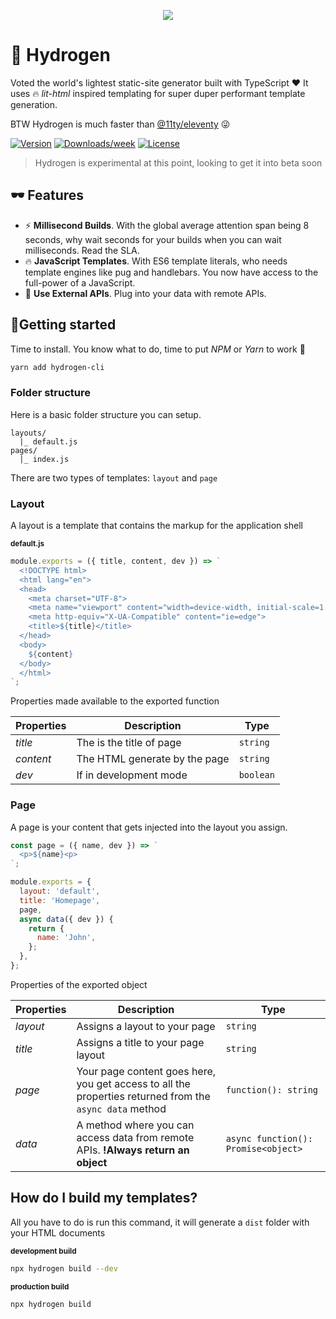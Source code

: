 <p align="center"><img src="https://qph.fs.quoracdn.net/main-qimg-706f37c5cbc54e415892478836e8acb5.webp"></p>

# 🎈 Hydrogen

Voted the world's lightest static-site generator built with TypeScript ❤ It uses 🔥 _lit-html_ inspired templating for super duper performant template generation.

BTW Hydrogen is much faster than [@11ty/eleventy](https://www.npmjs.com/package/@11ty/eleventy) 😜

[![Version](https://img.shields.io/npm/v/hydrogen-cli.svg)](https://npmjs.org/package/hydrogen-cli)
[![Downloads/week](https://img.shields.io/npm/dw/hydrogen-cli.svg)](https://npmjs.org/package/hydrogen-cli)
[![License](https://img.shields.io/npm/l/cli.svg)](https://github.com/ShailenNaidoo/hydrogen/blob/master/package.json)

> Hydrogen is experimental at this point, looking to get it into beta soon

## 🕶 Features

- ⚡ **Millisecond Builds**. With the global average attention span being 8 seconds, why wait seconds for your builds when you can wait milliseconds. Read the SLA.
- 🔥 **JavaScript Templates**. With ES6 template literals, who needs template engines like pug and handlebars. You now have access to the full-power of a JavaScript.
- 🔌 **Use External APIs**. Plug into your data with remote APIs.

##  🧪Getting started

Time to install. You know what to do, time to put _NPM_ or _Yarn_ to work 💪

```bash
yarn add hydrogen-cli
```

### Folder structure

Here is a basic folder structure you can setup.

```
layouts/
  |_ default.js
pages/
  |_ index.js
```

There are two types of templates: `layout` and `page`

### Layout

A layout is a template that contains the markup for the application shell

<small><strong>default.js</strong></small>
```javascript
module.exports = ({ title, content, dev }) => `
  <!DOCTYPE html>
  <html lang="en">
  <head>
    <meta charset="UTF-8">
    <meta name="viewport" content="width=device-width, initial-scale=1.0">
    <meta http-equiv="X-UA-Compatible" content="ie=edge">
    <title>${title}</title>
  </head>
  <body>
    ${content}
  </body>
  </html>
`;
```

Properties made available to the exported function

| Properties | Description | Type |
|------------| ------------|------|
| *title* | The is the title of page | `string` |
| *content* | The HTML generate by the page | `string` |
| *dev* | If in development mode | `boolean` |

### Page

A page is your content that gets injected into the layout you assign.

```javascript
const page = ({ name, dev }) => `
  <p>${name}<p>
`;

module.exports = {
  layout: 'default',
  title: 'Homepage',
  page,
  async data({ dev }) {
    return {
      name: 'John',
    };
  },
};
```

Properties of the exported object

| Properties | Description | Type |
|------------|-------------|------|
| _layout_ | Assigns a layout to your page | `string` |
| _title_ | Assigns a title to your page layout | `string` |
| _page_ | Your page content goes here, you get access to all the properties returned from the `async data` method | `function(): string` |
| _data_ | A method where you can access data from remote APIs. **!Always return an object** | `async function(): Promise<object>`

## How do I build my templates?


All you have to do is run this command, it will generate a `dist` folder with your HTML documents

<small><strong>development build</strong></small>
```bash
npx hydrogen build --dev
```

<small><strong>production build</strong></small>

```bash
npx hydrogen build
```
